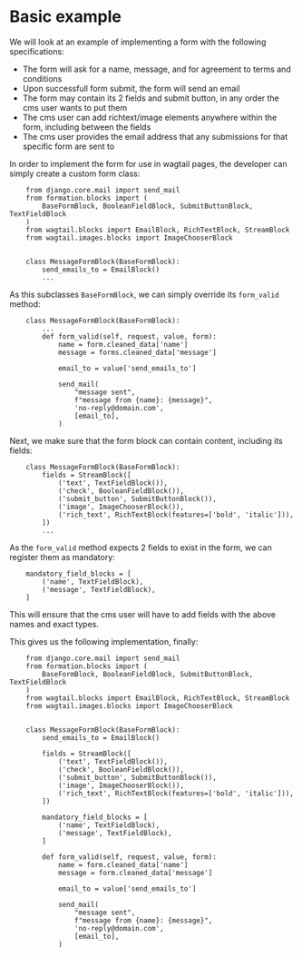 # Basic example

We will look at an example of implementing a form with the following specifications:

* The form will ask for a name, message, and for agreement to terms and conditions
* Upon successfull form submit, the form will send an email
* The form may contain its 2 fields and submit button, in any order the cms user wants to put them
* The cms user can add richtext/image elements anywhere within the form, including between the fields
* The cms user provides the email address that any submissions for that specific form are sent to

In order to implement the form for use in wagtail pages, the developer can simply create a custom form class:

```
    from django.core.mail import send_mail
    from formation.blocks import (
        BaseFormBlock, BooleanFieldBlock, SubmitButtonBlock, TextFieldBlock
    )
    from wagtail.blocks import EmailBlock, RichTextBlock, StreamBlock
    from wagtail.images.blocks import ImageChooserBlock


    class MessageFormBlock(BaseFormBlock):
        send_emails_to = EmailBlock()
        ...
```

As this subclasses `BaseFormBlock`, we can simply override its `form_valid` method:

```
    class MessageFormBlock(BaseFormBlock):
        ...
        def form_valid(self, request, value, form):
            name = form.cleaned_data['name']
            message = forms.cleaned_data['message']

            email_to = value['send_emails_to']

            send_mail(
                "message sent",
                f"message from {name}: {message}",
                'no-reply@domain.com',
                [email_to],
            )
```

Next, we make sure that the form block can contain content, including its fields:

```
    class MessageFormBlock(BaseFormBlock):
        fields = StreamBlock([
            ('text', TextFieldBlock()),
            ('check', BooleanFieldBlock()),
            ('submit_button', SubmitButtonBlock()),
            ('image', ImageChooserBlock()),
            ('rich_text', RichTextBlock(features=['bold', 'italic'])),
        ])
        ...
```

As the `form_valid` method expects 2 fields to exist in the form, we can register them as mandatory:

```
    mandatory_field_blocks = [
        ('name', TextFieldBlock),
        ('message', TextFieldBlock),
    ]
```

This will ensure that the cms user will have to add fields with the above names and exact types.

This gives us the following implementation, finally:

```
    from django.core.mail import send_mail
    from formation.blocks import (
        BaseFormBlock, BooleanFieldBlock, SubmitButtonBlock, TextFieldBlock
    )
    from wagtail.blocks import EmailBlock, RichTextBlock, StreamBlock
    from wagtail.images.blocks import ImageChooserBlock


    class MessageFormBlock(BaseFormBlock):
        send_emails_to = EmailBlock()

        fields = StreamBlock([
            ('text', TextFieldBlock()),
            ('check', BooleanFieldBlock()),
            ('submit_button', SubmitButtonBlock()),
            ('image', ImageChooserBlock()),
            ('rich_text', RichTextBlock(features=['bold', 'italic'])),
        ])

        mandatory_field_blocks = [
            ('name', TextFieldBlock),
            ('message', TextFieldBlock),
        ]

        def form_valid(self, request, value, form):
            name = form.cleaned_data['name']
            message = form.cleaned_data['message']

            email_to = value['send_emails_to']

            send_mail(
                "message sent",
                f"message from {name}: {message}",
                'no-reply@domain.com',
                [email_to],
            )
```
